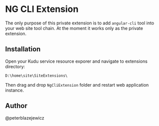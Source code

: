 # NG CLI Extension

The only purpose of this private extension is to add `angular-cli` tool into your web site tool chain.
At the moment it works only as the private extension.

## Installation

Open your Kudu service resource exporer and navigate to extensions directory:
```
D:\home\site\SiteExtensions\
```
Then drag and drop `NgCliExtension` folder and restart web application instance.

## Author

@peterblazejewicz
